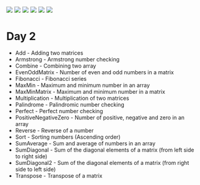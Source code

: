 ![](https://img.shields.io/badge/git-fff7f8?colorA=faf0f0&colorB=db4823&style=for-the-badge&logo=git)
![](https://img.shields.io/badge/github-fff7f8?colorA=080808&colorB=8a8a8a&style=for-the-badge&logo=github)
![](https://img.shields.io/badge/for-you-099450?colorA=b0c92e&colorB=487d3e&style=for-the-badge)
![](https://img.shields.io/badge/check_it-out-bee5ed?colorA=3fc5d1&colorB=469acf&style=for-the-badge)
![](https://img.shields.io/badge/java-learned-bee5ed?colorA=70a8c4&colorB=007396&style=for-the-badge&logo=java)
![](https://img.shields.io/badge/visual_studio_code-1.47.3-181717?colorA=ae36d6&style=for-the-badge&logo=visual-studio-code)
---
# Day 2
   * Add - Adding two matrices
   * Armstrong - Armstrong number checking
   * Combine - Combining two array 
   * EvenOddMatrix - Number of even and odd numbers in a matrix
   * Fibonacci - Fibonacci series
   * MaxMin - Maximum and minimum number in an array
   * MaxMinMatrix - Maximum and minimum number in a matrix
   * Multiplication - Multiplication of two matrices
   * Palindrome - Palindromic number checking
   * Perfect - Perfect number checking
   * PositiveNegativeZero - Number of positive, negative and zero in an array
   * Reverse - Reverse of a number
   * Sort - Sorting numbers (Ascending order)
   * SumAverage - Sum and average of numbers in an array
   * SumDiagonal - Sum of the diagonal elements of a matrix (from left side to right side)
   * SumDiagonal2 - Sum of the diagonal elements of a matrix (from right side to left side)
   * Transpose - Transpose of a matrix
